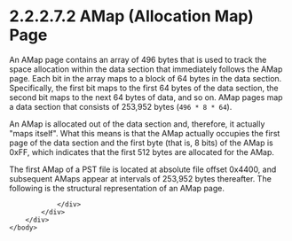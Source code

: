 <html dir="LTR" xmlns:mshelp="http://msdn.microsoft.com/mshelp" xmlns:ddue="http://ddue.schemas.microsoft.com/authoring/2003/5" xmlns:xlink="http://www.w3.org/1999/xlink" xmlns:tool="http://www.microsoft.com/tooltip">
    <head>
        <meta http-equiv="Content-Type" content="text/html; CHARSET=utf-8"></meta>
        <meta name="save" content="history"></meta>
        <title>2.2.2.7.2 AMap (Allocation Map) Page</title>
        <xml>
            <mshelp:toctitle title="2.2.2.7.2 AMap (Allocation Map) Page"></mshelp:toctitle>
            <mshelp:rltitle title="[MS-PST]: AMap (Allocation Map) Page"></mshelp:rltitle>
            <mshelp:keyword index="A" term="60466ef4-af15-49b6-8413-b3a72f0e9bdb"></mshelp:keyword>
            <mshelp:attr name="DCSext.ContentType" value="open specification"></mshelp:attr>
            <mshelp:attr name="AssetID" value="60466ef4-af15-49b6-8413-b3a72f0e9bdb"></mshelp:attr>
            <mshelp:attr name="TopicType" value="kbRef"></mshelp:attr>
            <mshelp:attr name="DCSext.Title" value="[MS-PST]: AMap (Allocation Map) Page" />
        </xml>
    </head>
    <body>
        <div id="header">
            <h1 class="heading">2.2.2.7.2 AMap (Allocation Map) Page</h1>
        </div>
        <div id="mainSection">
            <div id="mainBody">
                <div id="allHistory" class="saveHistory"></div>
                <div id="sectionSection0" class="section" name="collapseableSection">
                    

<p>An AMap page contains an array of 496 bytes that is used to
track the space allocation within the data section that immediately follows the
AMap page. Each bit in the array maps to a block of 64 bytes in the data
section. Specifically, the first bit maps to the first 64 bytes of the data
section, the second bit maps to the next 64 bytes of data, and so on. AMap
pages map a data section that consists of 253,952 bytes (<code>496 * 8 * 64</code>). </p>

<p>An AMap is allocated out of the data section and, therefore,
it actually &quot;maps itself&quot;. What this means is that the AMap actually
occupies the first page of the data section and the first byte (that is, 8
bits) of the AMap is 0xFF, which indicates that the first 512 bytes are
allocated for the AMap.</p>

<p>The first AMap of a PST file is located at absolute file offset
0x4400, and subsequent AMaps appear at intervals of 253,952 bytes thereafter.
The following is the structural representation of an AMap page.</p>


                </div>
            </div>
        </div>
    </body>
</html>